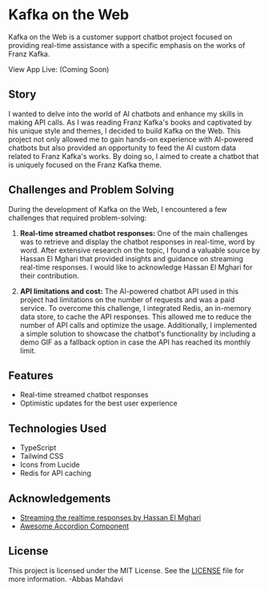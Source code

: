 # Kafka on the Web

Kafka on the Web is a customer support chatbot project focused on providing real-time assistance with a specific emphasis on the works of Franz Kafka.

View App Live: (Coming Soon)

## Story

I wanted to delve into the world of AI chatbots and enhance my skills in making API calls. As I was reading Franz Kafka's books and captivated by his unique style and themes, I decided to build Kafka on the Web. This project not only allowed me to gain hands-on experience with AI-powered chatbots but also provided an opportunity to feed the AI custom data related to Franz Kafka's works. By doing so, I aimed to create a chatbot that is uniquely focused on the Franz Kafka theme.

## Challenges and Problem Solving

During the development of Kafka on the Web, I encountered a few challenges that required problem-solving:

1. **Real-time streamed chatbot responses:** One of the main challenges was to retrieve and display the chatbot responses in real-time, word by word. After extensive research on the topic, I found a valuable source by Hassan El Mghari that provided insights and guidance on streaming real-time responses. I would like to acknowledge Hassan El Mghari for their contribution.

2. **API limitations and cost:** The AI-powered chatbot API used in this project had limitations on the number of requests and was a paid service. To overcome this challenge, I integrated Redis, an in-memory data store, to cache the API responses. This allowed me to reduce the number of API calls and optimize the usage. Additionally, I implemented a simple solution to showcase the chatbot's functionality by including a demo GIF as a fallback option in case the API has reached its monthly limit.

## Features

- Real-time streamed chatbot responses
- Optimistic updates for the best user experience

## Technologies Used

- TypeScript
- Tailwind CSS
- Icons from Lucide
- Redis for API caching

## Acknowledgements

- [Streaming the realtime responses by Hassan El Mghari](https://vercel.com/templates/next.js/twitter-bio)
- [Awesome Accordion Component](https://ui.shadcn.com/)

## License

This project is licensed under the MIT License. See the [LICENSE](LICENSE) file for more information.
-Abbas Mahdavi
